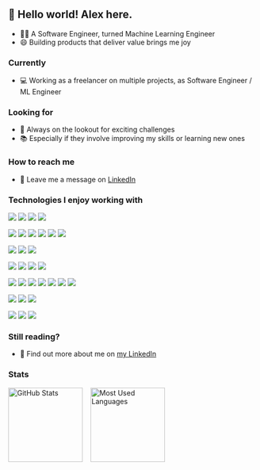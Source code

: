 ## 👋 Hello world! Alex here.

- 👨‍💻 A Software Engineer, turned Machine Learning Engineer
- 😄 Building products that deliver value brings me joy

### Currently

- 💻 Working as a freelancer on multiple projects, as Software Engineer / ML Engineer

### Looking for

- 👀 Always on the lookout for exciting challenges
- 📚 Especially if they involve improving my skills or learning new ones

### How to reach me

- 📩 Leave me a message on [LinkedIn](https://www.linkedin.com/in/alexdevmotion)

### Technologies I enjoy working with

![](https://img.shields.io/badge/Python%203-437fa3?logo=python&logoColor=fff)
![](https://img.shields.io/badge/TypeScript-437fa3?logo=typescript&logoColor=fff)
![](https://img.shields.io/badge/JavaScript-437fa3?logo=javascript&logoColor=fff)
![](https://img.shields.io/badge/Java-437fa3?logo=java&logoColor=fff)

![](https://img.shields.io/badge/Pandas-008037?logo=pandas&logoColor=fff)
![](https://img.shields.io/badge/Jupyter-008037?logo=jupyter&logoColor=fff)
![](https://img.shields.io/badge/Scikit--learn-008037?logo=scikit-learn&logoColor=fff)
![](https://img.shields.io/badge/PyTorch-008037?logo=pytorch&logoColor=fff)
![](https://img.shields.io/badge/Keras-008037?logo=keras&logoColor=fff)
![](https://img.shields.io/badge/TensorFlow-008037?logo=tensorflow&logoColor=fff)

![](https://img.shields.io/badge/NoSQL-437fa3?logo=mongodb&logoColor=fff)
![](https://img.shields.io/badge/SQL-437fa3?logo=postgresql&logoColor=fff)
![](https://img.shields.io/badge/GraphQL-437fa3?logo=graphql&logoColor=fff)

![](https://img.shields.io/badge/Linux-f19020?logo=linux&logoColor=fff)
![](https://img.shields.io/badge/Docker-f19020?logo=docker&logoColor=fff)
![](https://img.shields.io/badge/Git-f19020?logo=git&logoColor=fff)
![](https://img.shields.io/badge/PyCharm-f19020?logo=pycharm&logoColor=fff)

![](https://img.shields.io/badge/FastAPI-437fa3?logo=fastapi&logoColor=fff)
![](https://img.shields.io/badge/Flask-437fa3?logo=flask&logoColor=fff)
![](https://img.shields.io/badge/Node.js-437fa3?logo=node.js&logoColor=fff)
![](https://img.shields.io/badge/Strapi-437fa3?logo=strapi&logoColor=fff)
![](https://img.shields.io/badge/NestJS-437fa3?logo=nestjs&logoColor=fff)
![](https://img.shields.io/badge/Django-437fa3?logo=django&logoColor=fff)
![](https://img.shields.io/badge/Laravel-437fa3?logo=laravel&logoColor=fff)

![](https://img.shields.io/badge/Angular-f15c64?logo=angular&logoColor=fff)
![](https://img.shields.io/badge/Vue.js-f15c64?logo=vue.js&logoColor=fff)
![](https://img.shields.io/badge/React-f15c64?logo=react&logoColor=fff)

![](https://img.shields.io/badge/AWS-437fa3?logo=amazon&logoColor=fff)
![](https://img.shields.io/badge/Azure-437fa3?logo=microsoft&logoColor=fff)
![](https://img.shields.io/badge/GCP-437fa3?logo=google&logoColor=fff)

### Still reading?

- 📃 Find out more about me on [my LinkedIn](https://www.linkedin.com/in/alexdevmotion)

### Stats

<div style="display:flex">
    <img height="150" style="padding-right:1rem" src="https://github-readme-stats.vercel.app/api?username=alexdevmotion&show_icons=true&theme=react" alt="GitHub Stats">
    <img height="150" src="https://github-readme-stats.vercel.app/api/top-langs?username=alexdevmotion&layout=compact&theme=react" alt="Most Used Languages">
</div>
